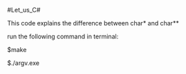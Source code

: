 #Let_us_C#

This code explains the difference between char* and char**

run the following command in terminal:

$make

$./argv.exe
